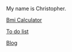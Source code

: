 My name is Christopher.

[Bmi Calculator](https://github.com/KrzysztofBojarczuk/bmicalc/)

[To do list](https://github.com/KrzysztofBojarczuk/to-do-list/)

[Blog](https://github.com/KrzysztofBojarczuk/blog/)
